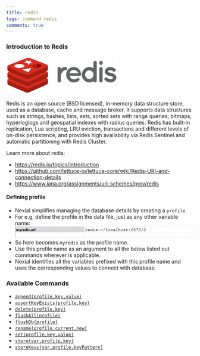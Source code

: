 ```yaml
---
title: redis
tags: command redis
comments: true
---
```



### Introduction to Redis
![](image/redis_01.png)

Redis is an open source (BSD licensed), in-memory data structure store, used as a database, cache and message broker. 
It supports data structures such as strings, hashes, lists, sets, sorted sets with range queries, bitmaps, 
hyperloglogs and geospatial indexes with radius queries. Redis has built-in replication, Lua scripting, LRU eviction, 
transactions and different levels of on-disk persistence, and provides high availability via Redis Sentinel and 
automatic partitioning with Redis Cluster.

Learn more about redis:
- <a href="https://redis.io/topics/introduction" class="external-link" target="_nexial_target">https://redis.io/topics/introduction</a>
- <a href="https://github.com/lettuce-io/lettuce-core/wiki/Redis-URI-and-connection-details" class="external-link" target="_nexial_target">https://github.com/lettuce-io/lettuce-core/wiki/Redis-URI-and-connection-details</a>
- <a href="https://www.iana.org/assignments/uri-schemes/prov/redis" class="external-link" target="_nexial_target">https://www.iana.org/assignments/uri-schemes/prov/redis</a>

#### Defining profile
- Nexial simplifies managing the database details by creating a `profile`.
- For e.g, define the profile in the data file, just as any other variable name:
![](image/redis_02.png)<br>
- So here becomes `myredis` as the profile name.
- Use this profile name as an argument to all the below listed out commands wherever is applicable.
- Nexial identifies all the variables prefixed with this profile name and uses the corresponding values to connect with database.

### Available Commands
- [`append(profile,key,value)`](append(profile,key,value))
- [`assertKeyExists(profile,key)`](assertKeyExists(profile,key))
- [`delete(profile,key)`](delete(profile,key))
- [`flushAll(profile)`](flushAll(profile))
- [`flushDb(profile)`](flushDb(profile))
- [`rename(profile,current,new)`](rename(profile,current,new))
- [`set(profile,key,value)`](set(profile,key,value))
- [`store(var,profile,key)`](store(var,profile,key))
- [`storeKeys(var,profile,keyPattern)`](storeKeys(var,profile,keyPattern))
